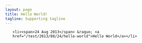 ```yaml
---
layout: page
title: Hello World!
tagline: Supporting tagline
---
```



<ul class="posts">


    <li><span>24 Aug 2013</span> &raquo; <a href="/test/2013/08/24/hello-world">Hello World</a></li>

</ul>